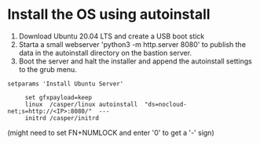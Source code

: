 # Install the OS using autoinstall
1. Download Ubuntu 20.04 LTS and create a USB boot stick
2. Starta a small webserver 'python3 -m http.server 8080' to publish the data in the autoinstall directory on the bastion server.
3. Boot the server and halt the installer and append the autoinstall settings to the grub menu.

~~~
setparams 'Install Ubuntu Server'

     set gfxpayload=keep
     linux  /casper/linux autoinstall  "ds=nocloud-net;s=http://<IP>:8080/"  ---
     initrd /casper/initrd
~~~
   (might need to set FN+NUMLOCK and enter '0' to get a '-' sign)

